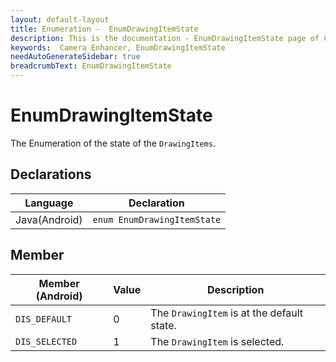```yaml
---
layout: default-layout
title: Enumeration -  EnumDrawingItemState
description: This is the documentation - EnumDrawingItemState page of CameraEnhancer library.
keywords:  Camera Enhancer, EnumDrawingItemState
needAutoGenerateSidebar: true
breadcrumbText: EnumDrawingItemState
---
```


# EnumDrawingItemState

The Enumeration of the state of the `DrawingItems`.

## Declarations

| Language | Declaration |
|----------|-------------|
| Java(Android) | `enum EnumDrawingItemState` |

## Member

| Member (Android) | Value | Description |
| ---------------- | ----- | ----------- |
| `DIS_DEFAULT` | 0 | The `DrawingItem` is at the default state. |
| `DIS_SELECTED` | 1 | The `DrawingItem` is selected. |
